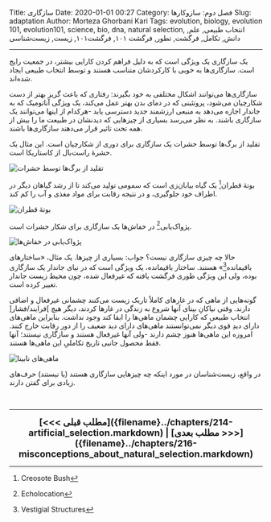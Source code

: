 Title: سازگاری
Date: 2020-01-01 00:27
Category: فصل دوم: سازوکارها
Slug: adaptation
Author: Morteza Ghorbani Kari
Tags: evolution, biology, evolution 101, evolution101, science, bio, dna, natural selection, انتخاب طبیعی, علم, دانش, تکامل, فرگشت, تطور, فرگشت ۱۰۱, فرگشت۱۰۱, زیست, زیست‌شناسی

------
یک سازگاری یک ویژگی است که به دلیل فراهم کردن کارایی بیشتر، در جمعیت رایج است. سازگاری‌ها به خوبی با کارکردشان متناسب هستند و توسط انتخاب طبیعی ایجاد شده‌اند.

سازگاری‌ها می‌توانند اشکال مختلفی به خود بگیرند: رفتاری که باعث گریز بهتر از دست شکارچیان می‌شود، پروتئینی که در دمای بدن بهتر عمل می‌کند، یک ویژگی آناتومیک که به جاندار اجازه می‌دهد به منبعی ارزشمند جدید دسترسی یابد -هرکدام از اینها می‌توانند یک سازگاری باشند. به نظر می‌رسد بسیاری از چیزهایی که دیدنشان در طبیعت ما را بیش از همه تحت تاثیر قرار می‌دهند سازگاری‌ها باشند.

تقلید از برگ‌ها توسط حشرات یک سازگاری برای دوری از شکارچیان است. این مثال یک حشرهٔ راست‌بال از کاستاریکا است.

![تقلید از برگ‌ها توسط حشرات]({static}/images/31-1.jpg)

بوتهٔ قطران[^۱] یک گیاه بیابان‌زی است که سمومی تولید می‌کند تا از رشد گیاهان دیگر در اطراف خود جلوگیری، و در نتیجه رقابت برای مواد مغذی و آب را کم کند.

![بوتهٔ قطران]({static}/images/31-2.jpg)

پژواک‌یابی[^۲] در خفاش‌ها یک سازگاری برای شکار حشرات است.

![پژواک‌یابی در خفاش‌ها]({static}/images/31-3.gif)

حالا چه چیزی سازگاری نیست؟ جواب: بسیاری از چیزها. یک مثال، «ساختارهای باقیمانده[^۳]» هستند. ساختار باقیمانده، یک ویژگی است که در نیای جاندار یک سازگاری بوده، ولی این ویژگی طوری فرگشت یافته که غیرفعال شده، چون محیط زیست جاندار تغییر کرده است.

گونه‌هایی از ماهی که در غارهای کاملاً تاریک زیست می‌کنند چشمانی غیرفعال و اضافی دارند. وقتی نیاکانِ بینای آنها شروع به زندگی در غارها کردند، دیگر هیچ ]فرایند/فشار[ انتخاب طبیعی که کارایی چشمان ماهی‌ها را ابقا کند وجود نداشت. بنابراین ماهی‌های دارای دیدِ قوی دیگر نمی‌توانستند ماهی‌های دارای دید ضعیف را از دور رقابت خارج کنند. امروزه این ماهی‌ها هنوز چشم دارند -ولی آنها غیرفعال هستند و سازگاری نیستند؛ آنها فقط محصول جانبی تاریخ تکاملیِ این ماهی‌ها هستند.

![ماهی‌های نابینا]({static}/images/31-4.jpg)

در واقع، زیست‌شناسان در مورد اینکه چه چیزهایی سازگاری هستند (یا نیستند) حرف‌های زیادی برای گفتن دارند.

<br>

[^۱]: Creosote Bush
[^۲]: Echolocation
[^۳]: Vestigial Structures

------
<center>
    <font size="4">
        <b>
            [<<< مطلب قبلی]({filename}../chapters/214-artificial_selection.markdown) | [مطلب بعدی >>>]({filename}../chapters/216-misconceptions_about_natural_selection.markdown) 
        </b>
    </font>
</center>